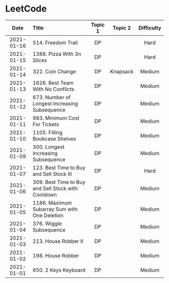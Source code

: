 # LeetCode
| Date          | Title                     | Topic 1 | Topic 2 | Difficulty | 
| :--:          | :--                       | :---: | :---:     | :---: |
| 2021-01-16    | 514. Freedom Trail                                      | DP    |             | Hard      |
| 2021-01-15    | 1388. Pizza With 3n Slices                              | DP    |             | Hard      |
| 2021-01-14    | 322. Coin Change                                        | DP    | Knapsack    | Medium    |
| 2021-01-13    | 1626. Best Team With No Conflicts                       | DP    |             | Medium    |
| 2021-01-12    | 673. Number of Longest Increasing Subsequence           | DP    |             | Medium    |
| 2021-01-11    | 983. Minimum Cost For Tickets                           | DP    |             | Medium    |
| 2021-01-10    | 1105. Filling Bookcase Shelves                          | DP    |             | Medium    |
| 2021-01-09    | 300. Longest Increasing Subsequence                     | DP    |             | Medium    |
| 2021-01-07    | 123. Best Time to Buy and Sell Stock III                | DP    |             | Hard      |
| 2021-01-06    | 309. Best Time to Buy and Sell Stock with Cooldown      | DP    |             | Medium    |
| 2021-01-05    | 1186. Maximum Subarray Sum with One Deletion            | DP    |             | Medium    |
| 2021-01-04    | 376. Wiggle Subsequence                                 | DP    |             | Medium    |
| 2021-01-03    | 213. House Robber II                                    | DP    |             | Medium    |
| 2021-01-02    | 198. House Robber                                       | DP    |             | Medium    |
| 2021-01-01    | 650. 2 Keys Keyboard                                    | DP    |             | Medium    |

